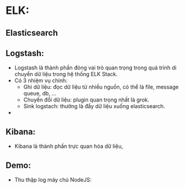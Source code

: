# ELK:

## Elasticsearch
## Logstash:
- Logstash là thành phần đóng vai trò quan trọng trong quá trình di chuyển dữ liệu trong hệ thống ELK Stack.
- Có 3 nhiệm vụ chính:
	- Ghi dữ liệu: đọc dữ liệu từ nhiều nguồn, có thể là file, message queue, db, ...
	- Chuyển đổi dữ liệu: plugin quan trọng nhất là grok.
	- Sink logstach: thường là đẩy dữ liệu xuống elasticsearch.
-

## Kibana:
- Kibana là thành phần trực quan hóa dữ liệu,

## Demo:
- Thu thập log máy chủ NodeJS:
